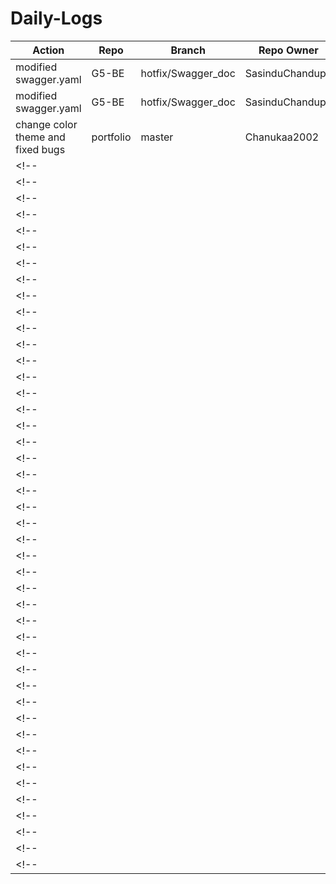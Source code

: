# Daily-Logs


| Action                           | Repo          | Branch           | Repo Owner    | Date     |
|----------------------------------|---------------|------------------|---------------|----------|
| modified swagger.yaml            | G5-BE         |hotfix/Swagger_doc|SasinduChandupa|2025/01/03|
| modified swagger.yaml            | G5-BE         |hotfix/Swagger_doc|SasinduChandupa|2025/01/04| 
| change color theme and fixed bugs| portfolio     |master            |Chanukaa2002   |2025/01/05|
<!-- |                      |               |                  |               |          | -->
<!-- |                      |               |                  |               |          | -->
<!-- |                      |               |                  |               |          | -->
<!-- |                      |               |                  |               |          | -->
<!-- |                      |               |                  |               |          | -->
<!-- |                      |               |                  |               |          | -->
<!-- |                      |               |                  |               |          | -->
<!-- |                      |               |                  |               |          | -->
<!-- |                      |               |                  |               |          | -->
<!-- |                      |               |                  |               |          | -->
<!-- |                      |               |                  |               |          | -->
<!-- |                      |               |                  |               |          | -->
<!-- |                      |               |                  |               |          | -->
<!-- |                      |               |                  |               |          | -->
<!-- |                      |               |                  |               |          | -->
<!-- |                      |               |                  |               |          | -->
<!-- |                      |               |                  |               |          | -->
<!-- |                      |               |                  |               |          | -->
<!-- |                      |               |                  |               |          | -->
<!-- |                      |               |                  |               |          | -->
<!-- |                      |               |                  |               |          | -->
<!-- |                      |               |                  |               |          | -->
<!-- |                      |               |                  |               |          | -->
<!-- |                      |               |                  |               |          | -->
<!-- |                      |               |                  |               |          | -->
<!-- |                      |               |                  |               |          | -->
<!-- |                      |               |                  |               |          | -->
<!-- |                      |               |                  |               |          | -->
<!-- |                      |               |                  |               |          | -->
<!-- |                      |               |                  |               |          | -->
<!-- |                      |               |                  |               |          | -->
<!-- |                      |               |                  |               |          | -->
<!-- |                      |               |                  |               |          | -->
<!-- |                      |               |                  |               |          | -->
<!-- |                      |               |                  |               |          | -->
<!-- |                      |               |                  |               |          | -->
<!-- |                      |               |                  |               |          | -->
<!-- |                      |               |                  |               |          | -->
<!-- |                      |               |                  |               |          | -->
<!-- |                      |               |                  |               |          | -->
<!-- |                      |               |                  |               |          | -->
<!-- |                      |               |                  |               |          | -->
<!-- |                      |               |                  |               |          | -->
<!-- |                      |               |                  |               |          | -->

